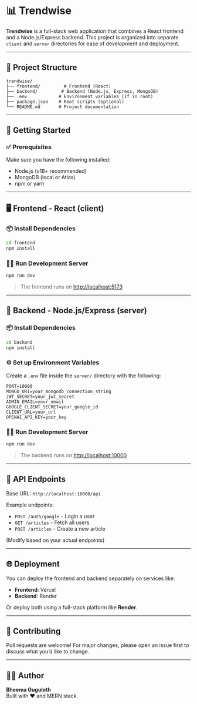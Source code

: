 # 📊 Trendwise

**Trendwise** is a full-stack web application that combines a React frontend and a Node.js/Express backend. This project is organized into separate `client` and `server` directories for ease of development and deployment.

---

## 📁 Project Structure

```
trendwise/
├── frontend/         # Frontend (React)
├── backend/         # Backend (Node.js, Express, MongoDB)
├── .env            # Environment variables (if in root)
├── package.json    # Root scripts (optional)
└── README.md       # Project documentation
```

---

## 🚀 Getting Started

### ✅ Prerequisites

Make sure you have the following installed:

- Node.js (v18+ recommended)
- MongoDB (local or Atlas)
- npm or yarn

---

## 🖥️ Frontend - React (client)

### 📦 Install Dependencies

```bash
cd frontend
npm install
```

### 🏃‍♂️ Run Development Server

```bash
npm run dev
```

> The frontend runs on [http://localhost:5173](http://localhost:5173)

---

## 🔧 Backend - Node.js/Express (server)

### 📦 Install Dependencies

```bash
cd backend
npm install
```

### ⚙️ Set up Environment Variables

Create a `.env` file inside the `server/` directory with the following:

```env
PORT=10000
MONGO_URI=your_mongodb_connection_string
JWT_SECRET=your_jwt_secret
ADMIN_EMAIL=your_email
GOOGLE_CLIENT_SECRET=your_google_id
CLIENT_URL=your_url
OPENAI_API_KEY=your_key
```

### 🏃‍♂️ Run Development Server

```bash
npm run dev
```

> The backend runs on [http://localhost:10000](http://localhost:10000)

---

## 🔗 API Endpoints

Base URL: `http://localhost:10000/api`

Example endpoints:

- `POST /auth/google` - Login a user
- `GET /articles` - Fetch all users
- `POST /articles` - Create a new article

(Modify based on your actual endpoints)

---

## 🌐 Deployment

You can deploy the frontend and backend separately on services like:

- **Frontend**: Vercel
- **Backend**: Render

Or deploy both using a full-stack platform like **Render**.

---

## 🤝 Contributing

Pull requests are welcome! For major changes, please open an issue first to discuss what you’d like to change.

---

## 👨‍💻 Author

**Bheema Guguloth**  
Built with ❤️ and MERN stack.
